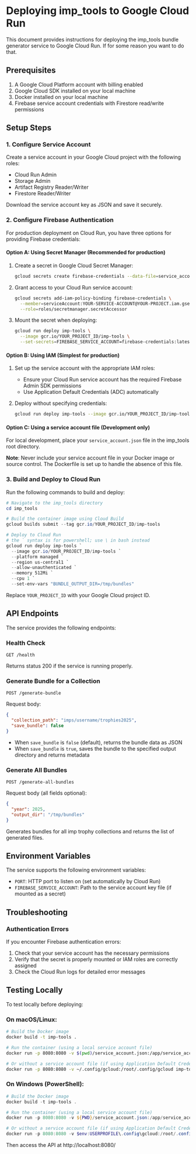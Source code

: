 # Deploying imp_tools to Google Cloud Run

This document provides instructions for deploying the imp_tools bundle generator 
service to Google Cloud Run. If for some reason you want to do that.

## Prerequisites

1. A Google Cloud Platform account with billing enabled
2. Google Cloud SDK installed on your local machine
3. Docker installed on your local machine
4. Firebase service account credentials with Firestore read/write permissions

## Setup Steps

### 1. Configure Service Account

Create a service account in your Google Cloud project with the following roles:
- Cloud Run Admin
- Storage Admin
- Artifact Registry Reader/Writer
- Firestore Reader/Writer

Download the service account key as JSON and save it securely.

### 2. Configure Firebase Authentication

For production deployment on Cloud Run, you have three options for providing Firebase credentials:

#### Option A: Using Secret Manager (Recommended for production)

1. Create a secret in Google Cloud Secret Manager:
   ```bash
   gcloud secrets create firebase-credentials --data-file=service_account.json
   ```

2. Grant access to your Cloud Run service account:
   ```bash
   gcloud secrets add-iam-policy-binding firebase-credentials \
     --member=serviceAccount:YOUR-SERVICE-ACCOUNT@YOUR-PROJECT.iam.gserviceaccount.com \
     --role=roles/secretmanager.secretAccessor
   ```

3. Mount the secret when deploying:
   ```bash
   gcloud run deploy imp-tools \
     --image gcr.io/YOUR_PROJECT_ID/imp-tools \
     --set-secrets=FIREBASE_SERVICE_ACCOUNT=firebase-credentials:latest
   ```

#### Option B: Using IAM (Simplest for production)

1. Set up the service account with the appropriate IAM roles:
   - Ensure your Cloud Run service account has the required Firebase Admin SDK permissions
   - Use Application Default Credentials (ADC) automatically

2. Deploy without specifying credentials:
   ```bash
   gcloud run deploy imp-tools --image gcr.io/YOUR_PROJECT_ID/imp-tools
   ```

#### Option C: Using a service account file (Development only)

For local development, place your `service_account.json` file in the imp_tools 
root directory.

**Note**: Never include your service account file in your Docker image or source control. The Dockerfile is set up to handle the absence of this file.

### 3. Build and Deploy to Cloud Run

Run the following commands to build and deploy:

```powershell
# Navigate to the imp_tools directory
cd imp_tools

# Build the container image using Cloud Build
gcloud builds submit --tag gcr.io/YOUR_PROJECT_ID/imp-tools

# Deploy to Cloud Run
# the ` syntax is for powershell; use \ in bash instead
gcloud run deploy imp-tools `
  --image gcr.io/YOUR_PROJECT_ID/imp-tools `
  --platform managed `
  --region us-central1 `
  --allow-unauthenticated `
  --memory 512Mi `
  --cpu 1 `
  --set-env-vars "BUNDLE_OUTPUT_DIR=/tmp/bundles"
```

Replace `YOUR_PROJECT_ID` with your Google Cloud project ID.

## API Endpoints

The service provides the following endpoints:

### Health Check

```
GET /health
```

Returns status 200 if the service is running properly.

### Generate Bundle for a Collection

```
POST /generate-bundle
```

Request body:
```json
{
  "collection_path": "imps/username/trophies2025",
  "save_bundle": false
}
```

- When `save_bundle` is `false` (default), returns the bundle data as JSON
- When `save_bundle` is `true`, saves the bundle to the specified output 
directory and returns metadata

### Generate All Bundles

```
POST /generate-all-bundles
```

Request body (all fields optional):
```json
{
  "year": 2025,
  "output_dir": "/tmp/bundles"
}
```

Generates bundles for all imp trophy collections and returns the list of 
generated files.

## Environment Variables

The service supports the following environment variables:

- `PORT`: HTTP port to listen on (set automatically by Cloud Run)
- `FIREBASE_SERVICE_ACCOUNT`: Path to the service account key file (if mounted as a secret)

## Troubleshooting

### Authentication Errors

If you encounter Firebase authentication errors:

1. Check that your service account has the necessary permissions
2. Verify that the secret is properly mounted or IAM roles are correctly assigned
3. Check the Cloud Run logs for detailed error messages

## Testing Locally

To test locally before deploying:

### On macOS/Linux:

```bash
# Build the Docker image
docker build -t imp-tools .

# Run the container (using a local service account file)
docker run -p 8080:8080 -v $(pwd)/service_account.json:/app/service_account.json imp-tools

# Or without a service account file (if using Application Default Credentials)
docker run -p 8080:8080 -v ~/.config/gcloud:/root/.config/gcloud imp-tools
```

### On Windows (PowerShell):

```powershell
# Build the Docker image
docker build -t imp-tools .

# Run the container (using a local service account file)
docker run -p 8080:8080 -v ${PWD}/service_account.json:/app/service_account.json imp-tools

# Or without a service account file (if using Application Default Credentials)
docker run -p 8080:8080 -v $env:USERPROFILE\.config\gcloud:/root/.config/gcloud imp-tools
```

Then access the API at http://localhost:8080/ 
